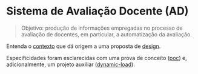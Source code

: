 # Sistema de Avaliação Docente (AD)

> Objetivo: produção de informações empregadas no processo
> de avaliação de docentes, em particular, a automatização
> da avaliação.

Entenda o [contexto](documentacao/cenario-inicio.md) que dá origem
a uma proposta de [design](documentacao/design.md).

Especificidades foram esclarecidas com uma
prova de conceito ([poc](poc)) e, adicionalmente,
um projeto auxiliar ([dynamic-load](https://github.com/kyriosdata/dynamic-load)).

